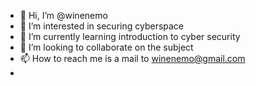- 👋 Hi, I’m @winenemo
- 👀 I’m interested in securing cyberspace
- 🌱 I’m currently learning introduction to cyber security
- 💞️ I’m looking to collaborate on the subject
- 📫 How to reach me is a mail to winenemo@gmail.com
- 

<!---
winenemo/winenemo is a ✨ special ✨ repository because its `README.md` (this file) appears on your GitHub profile.
You can click the Preview link to take a look at your changes.
--->
